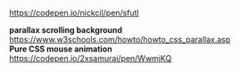 https://codepen.io/nickcil/pen/sfutl

<b>parallax scrolling background</b>
<br>
https://www.w3schools.com/howto/howto_css_parallax.asp
<br>
<b>Pure CSS mouse animation</b>
<br>
https://codepen.io/2xsamurai/pen/WwmjKQ
